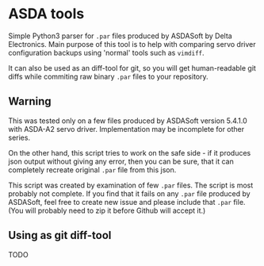 # ASDA tools

Simple Python3 parser for `.par` files produced by ASDASoft by Delta
Electronics. Main purpose of this tool is to help with comparing servo driver
configuration backups using 'normal' tools such as `vimdiff`.

It can also be used as an diff-tool for git, so you will get human-readable git
diffs while commiting raw binary `.par` files to your repository.

## Warning
This was tested only on a few files produced by ASDASoft version 5.4.1.0 with
ASDA-A2 servo driver. Implementation may be incomplete for other series.

On the other hand, this script tries to work on the safe side - if it produces
json output without giving any error, then you can be sure, that it can
completely recreate original `.par` file from this json.

This script was created by examination of few `.par` files. The script is most
probably not complete. If you find that it fails on any `.par` file produced by
ASDASoft, feel free to create new issue and please include that `.par` file.
(You will probably need to zip it before Github will accept it.)

## Using as git diff-tool

TODO
